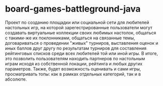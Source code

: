 # board-games-battleground-java

Проект по созданию площадки или социальной сети для любителей настольных игр, на которой зарегестрированные пользователи могут создавать виртуальные коллекции своих любимых настолок, общаться с такими-же их поклонниками, общаться на связанные темы, договариваться о проведении "живых" турниров, выставления оценок и иных баллов друг другу по результатам турниров для составления рейтинговых списков среди всех любителей той или иной игры. В итоге, это позволить пользователям находить партнеров по настольным играм исходя из собственной локации, рейтинга и любых других параметров. Также, будет возможность оценивать и сами игры, просматривать топы: как в рамках отдельных категорий, так и в абсолюте.
